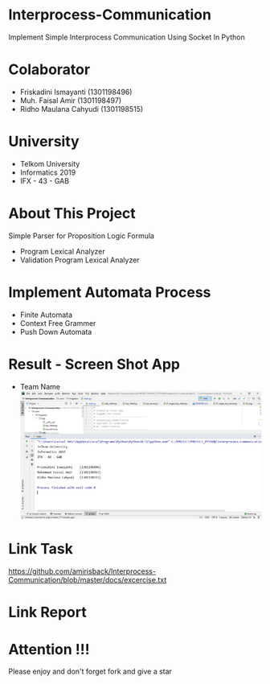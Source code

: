 # Interprocess-Communication
Implement Simple Interprocess Communication Using Socket In Python

# Colaborator
- Friskadini Ismayanti (1301198496)
- Muh. Faisal Amir  (1301198497)
- Ridho Maulana Cahyudi  (1301198515)

# University
- Telkom University
- Informatics 2019
- IFX - 43 - GAB

# About This Project
Simple Parser for Proposition Logic Formula
- Program Lexical Analyzer
- Validation Program Lexical Analyzer

# Implement Automata Process
- Finite Automata
- Context Free Grammer
- Push Down Automata

# Result - Screen Shot App
- Team Name
![ScreenShoot Apps](docs/image/team_name.png?raw=true)

# Link Task
https://github.com/amirisback/Interprocess-Communication/blob/master/docs/excercise.txt

# Link Report


# Attention !!!
Please enjoy and don't forget fork and give a star